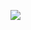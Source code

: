 <a href="https://opgc.me/#/users/aboutwonjun" target="_blank"><img src="https://api.opgc.me/githubs/users/aboutwonjun/tag/?theme=basic" /></a>
